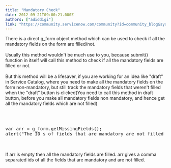 ```yaml
---
title: "Mandatory Check"
date: 2012-09-21T09:00:21.000Z
authors: ["adiddigi"]
link: "https://community.servicenow.com/community?id=community_blog&sys_id=a95d6629dbd0dbc01dcaf3231f961982"
---
```

<p>There is a direct g_form object method which can be used to check if all the mandatory fields on the form are filled/not.<br /><br />Usually this method wouldn't be much use to you, because submit() function in itself will call this method to check if all the mandatory fields are filled or not.<br /><br />But this method will be a lifesaver, if you are working for an idea like "draft" in Service Catalog, where you need to make all the mandatory fields on the form non-mandatory, but still track the mandatory fields that weren't filled when the "draft" button is clicked(You need to call this method in draft button, before you make all mandatory fields non mandatory, and hence get all the mandatory fields which are not filled)<br /><br /><pre __default_attr="plain" __jive_macro_name="code" class="jive_text_macro jive_macro_code"><br /><br />var arr = g_form.getMissingFields();<br />alert("The ID s of fields that are mandatory are not filled : " + arr);<br /></pre><br /><br />If arr is empty then all the mandatory fields are filled. arr gives a comma separated ids of all the fields that are mandatory and are not filled.</p>